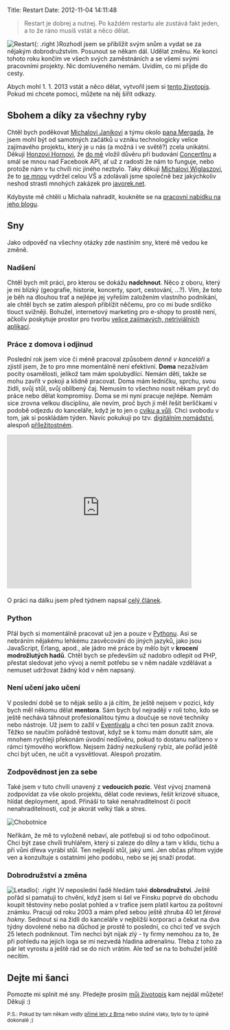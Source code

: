 Title: Restart
Date: 2012-11-04 14:11:48

> Restart je dobrej a nutnej. Po každém restartu ale zustává fakt jeden, a to že ráno musíš vstát a něco dělat.

![Restart](|filename|/images/restart.png){: .right }Rozhodl jsem se přiblížit svým snům a vydat se za nějakým dobrodružstvím. Posunout se někam dál. Udělat změnu. Ke konci tohoto roku končím ve všech svých zaměstnáních a se všemi svými pracovními projekty. Nic domluveného nemám. Uvidím, co mi přijde do cesty.

Abych mohl 1. 1. 2013 vstát a něco dělat, vytvořil jsem si [tento životopis](http://honzajavorek.cz/cv). Pokud mi chcete pomoci, můžete na něj šířit odkazy.

## Sbohem a díky za všechny ryby

Chtěl bych poděkovat [Michalovi Janíkovi](http://www.michaljanik.cz/) a týmu okolo [pana Mergada](http://www.mergado.cz/), že jsem mohl být od samotných začátků u vzniku technologicky velice zajímavého projektu, který je u nás (a možná i ve světě?) zcela unikátní. Děkuji [Honzovi Hornovi](http://web2-0.cz/), že [do mě](|filename|2012-01-02_kdy-a-kde-ma-vas-oblibenec-koncert.md) vložil důvěru při budování [ConcertInu](http://www.concertin.com) a smál se mnou nad Facebook API, ať už z radosti že nám to funguje, nebo protože nám v tu chvíli nic jiného nezbylo. Taky děkuji [Michalovi Wiglaszovi](http://michalwiglasz.cz/), že to [se mnou](|filename|2008-09-04_jsme-dva.md) vydržel celou VŠ a zdolávali jsme společně bez jakýchkoliv neshod strasti mnohých zakázek pro [javorek.net](http://www.javorek.net).

Kdybyste mě chtěli u Michala nahradit, koukněte se na [pracovní nabídku na jeho blogu](http://www.michaljanik.cz/prace-python-brno).

## Sny

Jako odpověď na všechny otázky zde nastíním sny, které mě vedou ke změně.

### Nadšení

Chtěl bych mít práci, pro kterou se dokážu **nadchnout**. Něco z oboru, který je mi blízký (geografie, historie, koncerty, sport, cestování, ...?). Vím, že toto je běh na dlouhou trať a nejlépe jej vyřeším založením vlastního podnikání, ale chtěl bych se zatím alespoň přiblížit něčemu, pro co mi bude srdíčko tlouct svižněji. Bohužel, internetový marketing pro e-shopy to prostě není, ačkoliv poskytuje prostor pro tvorbu [velice zajímavých, netriviálních aplikací](http://www.mergado.cz).

### Práce z domova i odjinud

Poslední rok jsem více či méně pracoval způsobem *denně v kanceláři* a zjistil jsem, že to pro mne momentálně není efektivní. **Doma** nezažívám pocity osamělosti, jelikož tam mám spolubydlící. Nemám děti, takže se mohu zavřít v pokoji a klidně pracovat. Doma mám ledničku, sprchu, svou židli, svůj stůl, svůj oblíbený čaj. Nemusím to všechno nosit někam pryč do práce nebo dělat kompromisy. Doma se mi nyní pracuje nejlépe. Nemám sice zrovna velkou disciplínu, ale nevím, proč bych ji měl řešit berličkami v podobě odjezdu do kanceláře, když je to jen o [cviku a vůli](http://www.osobniproduktivita.cz/2012/09/jak-nezvlcit-pri-homeoffice/). Chci svobodu v tom, jak si poskládám týden. Navíc pokukuji po tzv. [digitálním nomádství](http://navolnenoze.cz/blog/nomadi/), alespoň [příležitostném](http://navolnenoze.cz/blog/dovolena/).

<iframe src="http://www.slideshare.net/slideshow/embed_code/8424426" width="427" height="356" frameborder="0" marginwidth="0" marginheight="0" scrolling="no" style="border:1px solid #CCC;border-width:1px 1px 0;margin-bottom:5px" allowfullscreen> </iframe>

O práci na dálku jsem před týdnem napsal [celý článek](|filename|2012-10-27_prace-z-domova.md).

### Python

Přál bych si momentálně pracovat už jen a pouze v [Pythonu](http://python.cz). Asi se nebráním nějakému lehkému zasvěcování do jiných jazyků, jako jsou JavaScript, Erlang, apod., ale jádro mé práce by mělo být v **krocení modrožlutých hadů**. Chtěl bych se především už nadobro odlepit od PHP, přestat sledovat jeho vývoj a nemít potřebu se v něm nadále vzdělávat a nemuset udržovat žádný kód v něm napsaný.

### Není učení jako učení

V poslední době se to nějak sešlo a já cítím, že ještě nejsem v pozici, kdy bych měl někomu dělat **mentora**. Sám bych byl nejraději v roli toho, kdo se ještě nechává táhnout profesionalitou týmu a doučuje se nové techniky nebo nástroje. Už jsem to zažil v [Eventivalu](http://www.eventival.com) a chci ten posun zažít znova. Těžko se naučím pořádně testovat, když se k tomu mám donutit sám, ale mnohem rychleji překonám úvodní nedůvěru, pokud to dostanu nařízeno v rámci týmového workflow. Nejsem žádný nezkušený rybíz, ale pořád ještě chci být učen, ne učit a vysvětlovat. Alespoň prozatím.

### Zodpovědnost jen za sebe

Také jsem v tuto chvíli unavený z **vedoucích pozic**. Vést vývoj znamená zodpovídat za vše okolo projektu, dělat code reviews, řešit krizové situace, hlídat deployment, apod. Přináší to také nenahraditelnost či pocit nenahraditelnosti, což je akorát velký tlak a stres.

![Chobotnice](|filename|/images/octopus.png)

Neříkám, že mě to vyloženě nebaví, ale potřebuji si od toho odpočinout. Chci být zase chvíli truhlářem, který si zaleze do dílny a tam v klidu, tichu a při vůni dřeva vyrábí stůl. Ten nejlepší stůl, jaký umí. Jen občas přitom vyjde ven a konzultuje s ostatními jeho podobu, nebo se jej snaží prodat.

### Dobrodružství a změna

![Letadlo](|filename|/images/plane.png){: .right }V neposlední řadě hledám také **dobrodružství**. Ještě pořád si pamatuji to chvění, když jsem si šel ve Finsku poprvé do obchodu koupit těstoviny nebo poslat pohled a v trafice jsem platil kartou za poštovní známku. Pracuji od roku 2003 a mám před sebou ještě zhruba 40 let *férové hokny*. Sednout si na židli do kanceláře v nejbližší korporaci a čekat na dva týdny dovolené nebo na důchod je prostě to poslední, co chci teď ve svých 25 letech podniknout. Tím nechci být nijak zlý - ty firmy nemohou za to, že při pohledu na jejich loga se mi nezvedá hladina adrenalinu. Třeba z toho za pár let vyrostu a ještě rád se do nich vrátím. Ale teď se na to bohužel ještě necítím.

## Dejte mi šanci

Pomozte mi splnit mé sny. Předejte prosím [můj životopis](http://honzajavorek.cz/cv) kam nejdál můžete! Děkuji :)

<small>P.S.: Pokud by tam někam vedly [přímé lety z Brna](http://www.airport-brno.cz/index.php?id=15&lang=cs) nebo slušné vlaky, bylo by to úplně dokonalé ;)</small>
